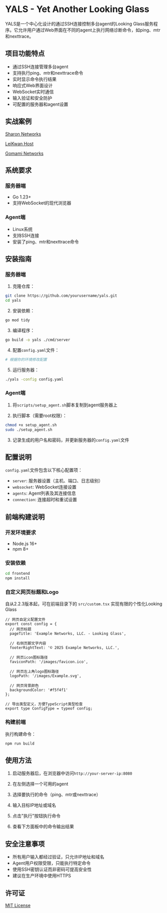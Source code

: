 # YALS - Yet Another Looking Glass

YALS是一个中心化设计的通过SSH连接控制多台agent的Looking Glass服务程序。它允许用户通过Web界面在不同的agent上执行网络诊断命令，如ping、mtr和nexttrace。

## 项目功能特点

- 通过SSH连接管理多台agent
- 支持执行ping、mtr和nexttrace命令
- 实时显示命令执行结果
- 响应式Web界面设计
- WebSocket实时通信
- 输入验证和安全防护
- 可配置的服务器和agent设置

## 实战案例

  [Sharon Networks](https://lg.sharon.io)
  
  [LeiKwan Host](https://routing.leikwanhost.com/)

  [Gomami Networks](https://lg.gomami.io)

## 系统要求

### 服务器端

- Go 1.23+
- 支持WebSocket的现代浏览器

### Agent端

- Linux系统
- 支持SSH连接
- 安装了ping、mtr和nexttrace命令

## 安装指南

### 服务器端

1. 克隆仓库：

```bash
git clone https://github.com/yourusername/yals.git
cd yals
```

2. 安装依赖：

```bash
go mod tidy
```

3. 编译程序：

```bash
go build -o yals ./cmd/server
```

4. 配置`config.yaml`文件：

```yaml
# 根据你的环境修改配置
```

5. 运行服务器：

```bash
./yals -config config.yaml
```

### Agent端

1. 将`scripts/setup_agent.sh`脚本复制到agent服务器上

2. 执行脚本（需要root权限）：

```bash
chmod +x setup_agent.sh
sudo ./setup_agent.sh
```

3. 记录生成的用户名和密码，并更新服务器的`config.yaml`文件

## 配置说明

`config.yaml`文件包含以下核心配置项：

- `server`: 服务器设置（主机、端口、日志级别）
- `websocket`: WebSocket连接设置
- `agents`: Agent列表及其连接信息
- `connection`: 连接超时和重试设置


## 前端构建说明

### 开发环境要求

- Node.js 16+
- npm 8+

### 安装依赖

```bash
cd frontend
npm install
```

### 自定义网页标题和Logo

自从2.2.3版本起，可在前端目录下的 `src/custom.tsx` 实现有限的个性化Looking Glass

```
// 网页自定义配置文件
export const config = {
  // 网页标题
  pageTitle: 'Example Networks, LLC. - Looking Glass',
  
  // 右侧页脚文字内容
  footerRightText: '© 2025 Example Networks, LLC.',
  
  // 网页icon图标路径
  faviconPath: '/images/favicon.ico',
  
  // 网页左上角logo图标路径
  logoPath: '/images/Example.svg',
  
  // 网页背景颜色
  backgroundColor: '#f5f4f1'
};

// 导出类型定义，方便TypeScript类型检查
export type ConfigType = typeof config;
```

### 构建前端

执行构建命令：

```bash
npm run build
```

## 使用方法

1. 启动服务器后，在浏览器中访问`http://your-server-ip:8080`

2. 在左侧选择一个可用的agent

3. 选择要执行的命令（ping、mtr或nexttrace）

4. 输入目标IP地址或域名

5. 点击"执行"按钮执行命令

6. 查看下方面板中的命令输出结果

## 安全注意事项

- 所有用户输入都经过验证，只允许IP地址和域名
- Agent用户权限受限，只能执行特定命令
- 使用SSH密钥认证而非密码可提高安全性
- 建议在生产环境中使用HTTPS

## 许可证

[MIT License](LICENSE.md)
